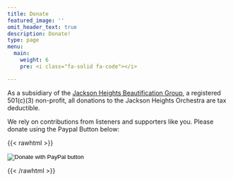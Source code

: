 ```yaml
---
title: Donate
featured_image: ''
omit_header_text: true
description: Donate!
type: page
menu:
  main:
    weight: 6
    pre: <i class="fa-solid fa-code"></i>

---
```


As a subsidiary of the [Jackson Heights Beautification
Group](https://www.jhbg.org/), a registered 501(c)(3) non-profit, all donations
to the Jackson Heights Orchestra are tax deductible.

We rely on contributions from listeners and supporters like you. Please donate
using the Paypal Button below:

{{< rawhtml >}}
<form action="https://www.paypal.com/donate" method="post" target="_top">
<input type="hidden" name="hosted_button_id" value="4EVUYR4PTU94C" />
<input type="image" src="https://www.paypalobjects.com/en_US/i/btn/btn_donate_LG.gif" border="0" name="submit" title="PayPal - The safer, easier way to pay online!" alt="Donate with PayPal button" />
<img decoding="async" loading="lazy" alt="" border="0" src="https://www.paypal.com/en_US/i/scr/pixel.gif" width="1" height="1" />
</form>
{{< /rawhtml >}}


